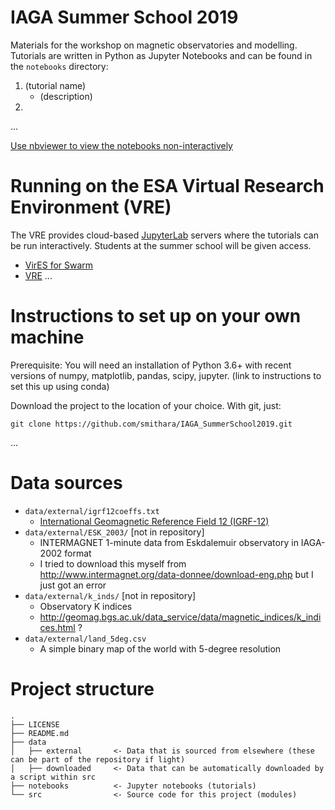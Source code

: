 # IAGA Summer School 2019
Materials for the workshop on magnetic observatories and modelling. Tutorials are written in Python as Jupyter Notebooks and can be found in the ``notebooks`` directory:
 1. (tutorial name)
    - (description)
 2. 
 ...
 
[Use nbviewer to view the notebooks non-interactively](https://nbviewer.jupyter.org/github/smithara/IAGA_SummerSchool2019/tree/master/notebooks/)

# Running on the ESA Virtual Research Environment (VRE)
The VRE provides cloud-based [JupyterLab](https://jupyterlab.readthedocs.io/en/stable/]) servers where the tutorials can be run interactively. Students at the summer school will be given access.
- [VirES for Swarm](https://vires.services/)
- [VRE](https://vre.vires.services/)
...

# Instructions to set up on your own machine
Prerequisite: You will need an installation of Python 3.6+ with recent versions of numpy, matplotlib, pandas, scipy, jupyter. (link to instructions to set this up using conda)

Download the project to the location of your choice. With git, just:
```
git clone https://github.com/smithara/IAGA_SummerSchool2019.git
```
...


# Data sources
 - ``data/external/igrf12coeffs.txt``
     - [International Geomagnetic Reference Field 12 (IGRF-12)](https://www.ngdc.noaa.gov/IAGA/vmod/igrf.html)
 - ``data/external/ESK_2003/``  [not in repository]
     - INTERMAGNET 1-minute data from Eskdalemuir observatory in IAGA-2002 format
     - I tried to download this myself from http://www.intermagnet.org/data-donnee/download-eng.php but I just got an error
 - ``data/external/k_inds/``  [not in repository]
     - Observatory K indices
     - http://geomag.bgs.ac.uk/data_service/data/magnetic_indices/k_indices.html ?
 - ``data/external/land_5deg.csv``
     - A simple binary map of the world with 5-degree resolution

# Project structure

```
.
├── LICENSE
├── README.md
├── data
│   ├── external       <- Data that is sourced from elsewhere (these can be part of the repository if light)
│   ├── downloaded     <- Data that can be automatically downloaded by a script within src
├── notebooks          <- Jupyter notebooks (tutorials)
└── src                <- Source code for this project (modules)
```
